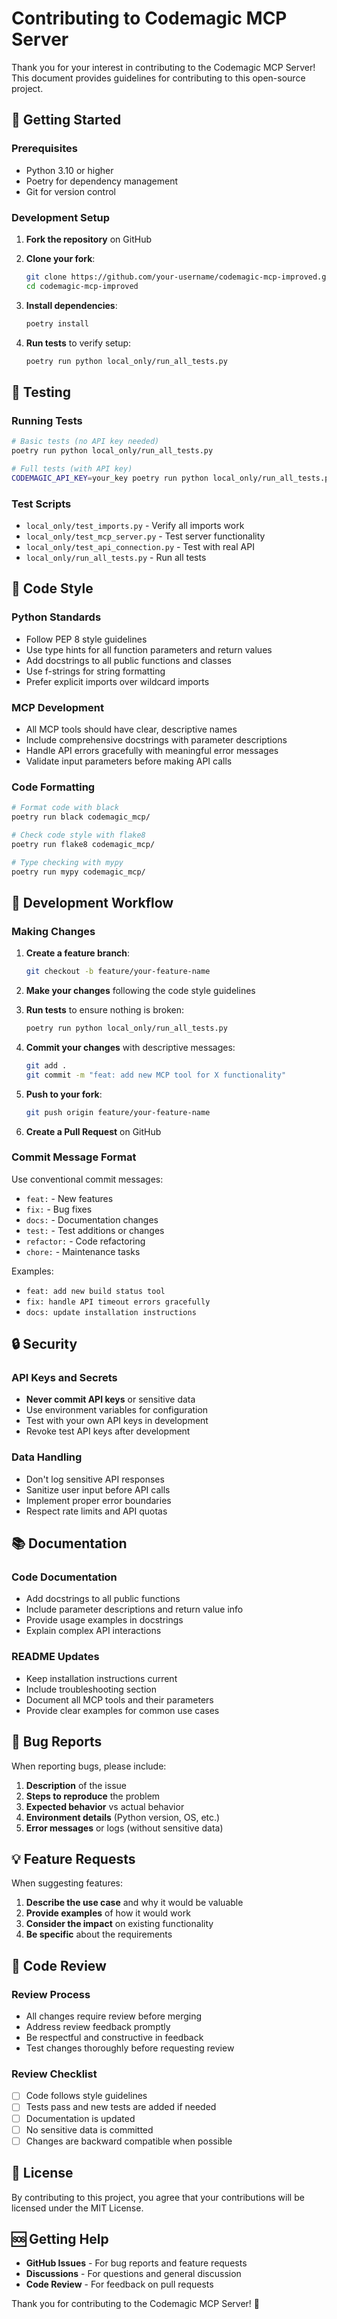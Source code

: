 # Contributing to Codemagic MCP Server

Thank you for your interest in contributing to the Codemagic MCP Server! This document provides guidelines for contributing to this open-source project.

## 🚀 Getting Started

### Prerequisites

- Python 3.10 or higher
- Poetry for dependency management
- Git for version control

### Development Setup

1. **Fork the repository** on GitHub
2. **Clone your fork**:
   ```bash
   git clone https://github.com/your-username/codemagic-mcp-improved.git
   cd codemagic-mcp-improved
   ```

3. **Install dependencies**:
   ```bash
   poetry install
   ```

4. **Run tests** to verify setup:
   ```bash
   poetry run python local_only/run_all_tests.py
   ```

## 🧪 Testing

### Running Tests

```bash
# Basic tests (no API key needed)
poetry run python local_only/run_all_tests.py

# Full tests (with API key)
CODEMAGIC_API_KEY=your_key poetry run python local_only/run_all_tests.py
```

### Test Scripts

- `local_only/test_imports.py` - Verify all imports work
- `local_only/test_mcp_server.py` - Test server functionality
- `local_only/test_api_connection.py` - Test with real API
- `local_only/run_all_tests.py` - Run all tests

## 📝 Code Style

### Python Standards

- Follow PEP 8 style guidelines
- Use type hints for all function parameters and return values
- Add docstrings to all public functions and classes
- Use f-strings for string formatting
- Prefer explicit imports over wildcard imports

### MCP Development

- All MCP tools should have clear, descriptive names
- Include comprehensive docstrings with parameter descriptions
- Handle API errors gracefully with meaningful error messages
- Validate input parameters before making API calls

### Code Formatting

```bash
# Format code with black
poetry run black codemagic_mcp/

# Check code style with flake8
poetry run flake8 codemagic_mcp/

# Type checking with mypy
poetry run mypy codemagic_mcp/
```

## 🔧 Development Workflow

### Making Changes

1. **Create a feature branch**:
   ```bash
   git checkout -b feature/your-feature-name
   ```

2. **Make your changes** following the code style guidelines

3. **Run tests** to ensure nothing is broken:
   ```bash
   poetry run python local_only/run_all_tests.py
   ```

4. **Commit your changes** with descriptive messages:
   ```bash
   git add .
   git commit -m "feat: add new MCP tool for X functionality"
   ```

5. **Push to your fork**:
   ```bash
   git push origin feature/your-feature-name
   ```

6. **Create a Pull Request** on GitHub

### Commit Message Format

Use conventional commit messages:

- `feat:` - New features
- `fix:` - Bug fixes
- `docs:` - Documentation changes
- `test:` - Test additions or changes
- `refactor:` - Code refactoring
- `chore:` - Maintenance tasks

Examples:
- `feat: add new build status tool`
- `fix: handle API timeout errors gracefully`
- `docs: update installation instructions`

## 🔒 Security

### API Keys and Secrets

- **Never commit API keys** or sensitive data
- Use environment variables for configuration
- Test with your own API keys in development
- Revoke test API keys after development

### Data Handling

- Don't log sensitive API responses
- Sanitize user input before API calls
- Implement proper error boundaries
- Respect rate limits and API quotas

## 📚 Documentation

### Code Documentation

- Add docstrings to all public functions
- Include parameter descriptions and return value info
- Provide usage examples in docstrings
- Explain complex API interactions

### README Updates

- Keep installation instructions current
- Include troubleshooting section
- Document all MCP tools and their parameters
- Provide clear examples for common use cases

## 🐛 Bug Reports

When reporting bugs, please include:

1. **Description** of the issue
2. **Steps to reproduce** the problem
3. **Expected behavior** vs actual behavior
4. **Environment details** (Python version, OS, etc.)
5. **Error messages** or logs (without sensitive data)

## 💡 Feature Requests

When suggesting features:

1. **Describe the use case** and why it would be valuable
2. **Provide examples** of how it would work
3. **Consider the impact** on existing functionality
4. **Be specific** about the requirements

## 🤝 Code Review

### Review Process

- All changes require review before merging
- Address review feedback promptly
- Be respectful and constructive in feedback
- Test changes thoroughly before requesting review

### Review Checklist

- [ ] Code follows style guidelines
- [ ] Tests pass and new tests are added if needed
- [ ] Documentation is updated
- [ ] No sensitive data is committed
- [ ] Changes are backward compatible when possible

## 📄 License

By contributing to this project, you agree that your contributions will be licensed under the MIT License.

## 🆘 Getting Help

- **GitHub Issues** - For bug reports and feature requests
- **Discussions** - For questions and general discussion
- **Code Review** - For feedback on pull requests

Thank you for contributing to the Codemagic MCP Server! 🎉





